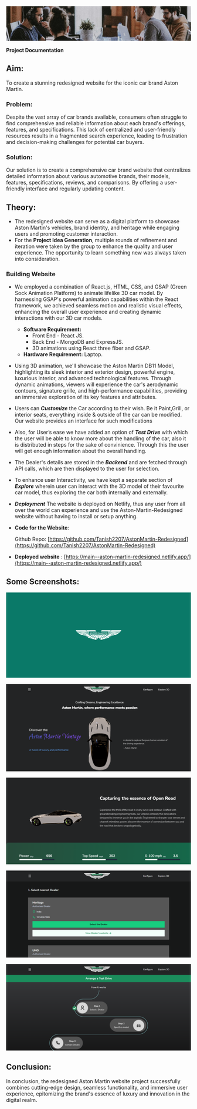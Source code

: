 ﻿![](Aspose.Words.0e289865-dd7c-46cb-bedd-fdf22a6824f6.001.jpeg)

**Project Documentation**

 ## Aim: ##
To create a stunning redesigned website for the iconic car brand Aston Martin.
 ### Problem: ###
  Despite the vast array of car brands available, consumers often struggle to find comprehensive and reliable information about each brand's offerings, features, and specifications. This lack of centralized and user-friendly resources results in a fragmented search experience, leading to frustration and decision-making challenges for potential car buyers.
  ### Solution: ###
 Our solution is to create a comprehensive car brand website that centralizes detailed information about various automotive brands, their models, features, specifications, reviews, and comparisons. By offering a user-friendly interface and regularly updating content.
## Theory: ##
- The redesigned website can serve as a digital platform to showcase Aston Martin's vehicles, brand identity, and heritage while engaging users and promoting customer interaction.
- For the **Project Idea Generation**, multiple rounds of refinement and iteration were taken by the group to enhance the quality and user experience. The opportunity to learn something new was always taken into consideration.
 ### Building Website ###
- We employed a combination of React.js, HTML, CSS, and GSAP (Green Sock Animation Platform) to animate lifelike 3D car model. By harnessing GSAP's powerful animation capabilities within the React framework, we achieved seamless motion and realistic visual effects, enhancing the overall user experience and creating dynamic interactions with our 3D car models.
  - **Software Requirement:** 
    - Front End - React JS.
    - Back End - MongoDB and ExpressJS.
    - 3D animations using React three fiber and GSAP.
  - **Hardware Requirement:** Laptop.
- Using 3D animation, we'll showcase the Aston Martin DB11 Model, highlighting its sleek interior and exterior design, powerful engine, luxurious interior, and advanced technological features. Through dynamic animations, viewers will experience the car's aerodynamic contours, signature grille, and high-performance capabilities, providing an immersive exploration of its key features and attributes.
- Users can ***Customize*** the Car according to their wish. Be it Paint,Grill, or interior seats, everything inside & outside of the car can be modified. Our website provides an interface for such modifications
- Also, for User’s ease we have added an option of ***Test Drive*** with which the user will be able to know more about the handling of the car, also it is distributed in steps for the sake of convinience. Through this the user will get enough information about the overall handling.
- The Dealer's details are stored in the ***Backend*** and are fetched through API calls, which are then displayed to the user for selection.
- To enhance user Interactivity, we have kept a separate section of ***Explore*** wherein user can interact with the 3D model of their favourite car model, thus exploring the car both internally and externally.
- ***Deployment*** The website is deployed on Netlify, thus any user from all over the world can experience and use the Aston-Martin-Redesigned website without having to install or setup anything.
- **Code for the Website**:
  
  Github Repo: [https://github.com/Tanish2207/AstonMartin-Redesigned](https://github.com/Tanish2207/AstonMartin-Redesigned)
- **Deployed website** : 
[https://main--aston-martin-redesigned.netlify.app/](https://main--aston-martin-redesigned.netlify.app/)
## Some Screenshots: ##
![Preloader](screenshots/SS1.png)

![Landing Page](screenshots/SS2.png)

![Landing page 2](screenshots/SS3.png)

![Select Dealers pg](screenshots/SS4.png)

![TD Steps](screenshots/SS5.png)

## Conclusion: ##
In conclusion, the redesigned Aston Martin website project successfully combines cutting-edge design, seamless functionality, and immersive user experience, epitomizing the brand's essence of luxury and innovation in the digital realm.
